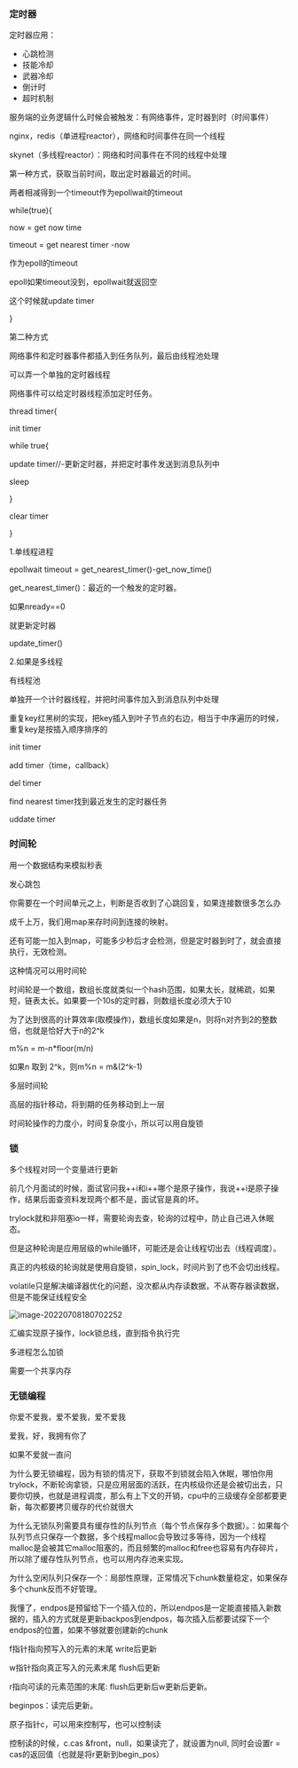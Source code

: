 ### 定时器

定时器应用：

- 心跳检测
- 技能冷却
- 武器冷却
- 倒计时
- 超时机制



服务端的业务逻辑什么时候会被触发：有网络事件，定时器到时（时间事件）

nginx，redis（单进程reactor），网络和时间事件在同一个线程

skynet（多线程reactor）：网络和时间事件在不同的线程中处理



第一种方式，获取当前时间，取出定时器最近的时间。

两者相减得到一个timeout作为epollwait的timeout

while(true){

now = get now time

timeout = get nearest timer -now

作为epoll的timeout

epoll如果timeout没到，epollwait就返回空

这个时候就update timer

}

第二种方式

网络事件和定时器事件都插入到任务队列，最后由线程池处理

可以弄一个单独的定时器线程

网络事件可以给定时器线程添加定时任务。

thread timer{

init timer

while true{

update timer//-更新定时器，并把定时事件发送到消息队列中

sleep

}

clear timer

}





1.单线程进程

epollwait timeout = get_nearest_timer()-get_now_time()

get_nearest_timer()：最近的一个触发的定时器。

如果nready==0

就更新定时器

update_timer()



2.如果是多线程

有线程池

单独开一个计时器线程，并把时间事件加入到消息队列中处理



重复key红黑树的实现，把key插入到叶子节点的右边，相当于中序遍历的时候，重复key是按插入顺序排序的



init timer

add timer（time，callback）

del timer

find nearest timer找到最近发生的定时器任务

uddate timer





### 时间轮

用一个数据结构来模拟秒表

发心跳包

你需要在一个时间单元之上，判断是否收到了心跳回复，如果连接数很多怎么办

成千上万，我们用map来存时间到连接的映射。

还有可能一加入到map，可能多少秒后才会检测，但是定时器到时了，就会直接执行，无效检测。

这种情况可以用时间轮

时间轮是一个数组，数组长度就类似一个hash范围，如果太长，就稀疏，如果短，链表太长。如果要一个10s的定时器，则数组长度必须大于10

为了达到很高的计算效率(取模操作)，数组长度如果是n，则将n对齐到2的整数倍，也就是恰好大于n的2^k



m%n = m-n*floor(m/n)

如果n 取到 2^k，则m%n = m&(2^k-1)



多层时间轮

高层的指针移动，将到期的任务移动到上一层



时间轮操作的力度小，时间复杂度小，所以可以用自旋锁





### 锁

多个线程对同一个变量进行更新

前几个月面试的时候，面试官问我++i和i++哪个是原子操作，我说++i是原子操作，结果后面查资料发现两个都不是，面试官是真的坏。





trylock就和非阻塞io一样，需要轮询去查，轮询的过程中，防止自己进入休眠态。

但是这种轮询是应用层级的while循环，可能还是会让线程切出去（线程调度）。



真正的内核级的轮询就是使用自旋锁，spin_lock，时间片到了也不会切出线程。



volatile只是解决编译器优化的问题，没次都从内存读数据，不从寄存器读数据，但是不能保证线程安全



![image-20220708180702252](C:\Users\37412\AppData\Roaming\Typora\typora-user-images\image-20220708180702252.png)

汇编实现原子操作，lock锁总线，直到指令执行完



多进程怎么加锁

需要一个共享内存





### 无锁编程

你爱不爱我，爱不爱我，爱不爱我

爱我，好，我拥有你了

如果不爱就一直问

为什么要无锁编程，因为有锁的情况下，获取不到锁就会陷入休眠，哪怕你用trylock，不断轮询拿锁，只是应用层面的活跃，在内核级你还是会被切出去，只要你切换，也就是进程调度，那么有上下文的开销，cpu中的三级缓存全部都要更新，每次都要拷贝缓存的代价就很大



为什么无锁队列需要具有缓存性的队列节点（每个节点保存多个数据）。：如果每个队列节点只保存一个数据，多个线程malloc会导致过多等待，因为一个线程malloc是会被其它malloc阻塞的，而且频繁的malloc和free也容易有内存碎片，所以除了缓存性队列节点，也可以用内存池来实现。



为什么空闲队列只保存一个：局部性原理，正常情况下chunk数量稳定，如果保存多个chunk反而不好管理。



我懂了，endpos是预留给下一个插入位的，所以endpos是一定能直接插入新数据的，插入的方式就是更新backpos到endpos，每次插入后都要试探下一个endpos的位置，如果不够就要创建新的chunk



f指针指向预写入的元素的末尾  write后更新

w指针指向真正写入的元素末尾   flush后更新

r指向可读的元素范围的末尾:  flush后更新后w更新后更新。

beginpos：读完后更新。



原子指针c，可以用来控制写，也可以控制读

控制读的时候，c.cas  &front，null，如果读完了，就设置为null, 同时会设置r = cas的返回值（也就是将r更新到begin_pos）

 

